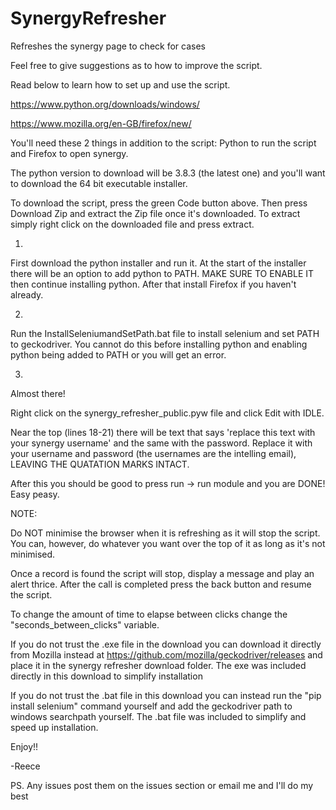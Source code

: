 # SynergyRefresher
Refreshes the synergy page to check for cases

Feel free to give suggestions as to how to improve the script.

Read below to learn how to set up and use the script.

https://www.python.org/downloads/windows/

https://www.mozilla.org/en-GB/firefox/new/

You'll need these 2 things in addition to the script: Python to run the script and Firefox to open synergy.

The python version to download will be 3.8.3 (the latest one) and you'll want to download the 64 bit executable installer.

To download the script, press the green Code button above. Then press Download Zip and extract the Zip file once it's downloaded. To extract simply right click on the downloaded file and press extract.


1) 
First download the python installer and run it. At the start of the installer there will be an option to add python to PATH. MAKE SURE TO ENABLE IT then continue installing python. After that install Firefox if you haven't already.

2) 

Run the InstallSeleniumandSetPath.bat file to install selenium and set PATH to geckodriver. You cannot do this before installing python and enabling python being added to PATH or you will get an error.

3)
Almost there!

Right click on the synergy_refresher_public.pyw file and click Edit with IDLE.

Near the top (lines 18-21) there will be text that says 'replace this text with your synergy username' and the same with the password. Replace it with your username and password (the usernames are the intelling email), LEAVING THE QUATATION MARKS INTACT.

After this you should be good to press run -> run module and you are DONE! Easy peasy.






NOTE:

Do NOT minimise the browser when it is refreshing as it will stop the script. You can, however, do whatever you want over the top of it as long as it's not minimised.

Once a record is found the script will stop, display a message and play an alert thrice. After the call is completed press the back button and resume the script.

To change the amount of time to elapse between clicks change the "seconds_between_clicks" variable.

If you do not trust the .exe file in the download you can download it directly from Mozilla instead at https://github.com/mozilla/geckodriver/releases and place it in the synergy refresher download folder. The exe was included directly in this download to simplify installation

If you do not trust the .bat file in this download you can instead run the "pip install selenium" command yourself and add the geckodriver path to windows searchpath yourself. The .bat file was included to simplify and speed up installation.

Enjoy!!

-Reece

PS. Any issues post them on the issues section or email me and I'll do my best
